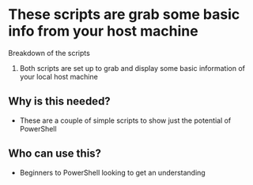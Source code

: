 # These scripts are grab some basic info from your host machine

Breakdown of the scripts

1. Both scripts are set up to grab and display some basic information of your local host machine

## Why is this needed?

* These are a couple of simple scripts to show just the potential of PowerShell

## Who can use this?

* Beginners to PowerShell looking to get an understanding

